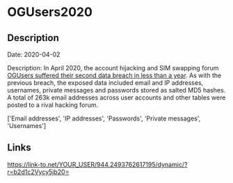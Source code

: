 # OGUsers2020

## Description

Date: 2020-04-02

Description:
In April 2020, the account hijacking and SIM swapping forum <a href="https://www.zdnet.com/article/hacking-forum-gets-hacked-for-the-second-time-in-a-year/" target="_blank" rel="noopener">OGUsers suffered their second data breach in less than a year</a>. As with the previous breach, the exposed data included email and IP addresses, usernames, private messages and passwords stored as salted MD5 hashes. A total of 263k email addresses across user accounts and other tables were posted to a rival hacking forum.


['Email addresses', 'IP addresses', 'Passwords', 'Private messages', 'Usernames']

## Links

https://link-to.net/YOUR_USER/944.2493762617195/dynamic/?r=b2d1c2Vycy5jb20=